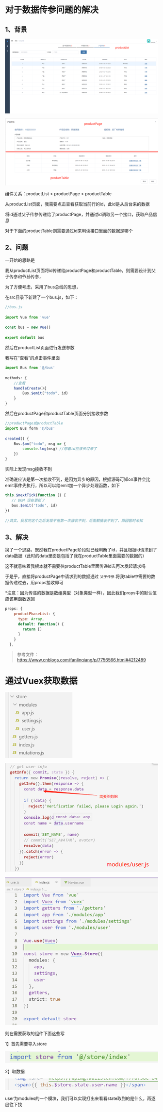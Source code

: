# 对于数据传参问题的解决



## 1、背景

![image-20191113160654888](\images\image-20191113160654888.png)

![image-20191113160841749](\images\image-20191113160841749.png)

组件关系：productList  >  productPage  >  productTable



从productList页面，我需要点击查看获取当前行的id，此id是从后台来的数据

将id通过父子传参传递给了productPage，并通过id调取另一个接口，获取产品信息

对于下面的productTable则需要通过id来判读接口里面的数据是哪个



## 2、问题

一开始的思路是

我从productList页面将id传递给productPage和productTable，则需要设计到父子传参和爷孙传参，

为了方便考虑，采用了bus总线的思想，

在src目录下新建了一个bus.js，如下：

```javascript
//bus.js

import Vue from 'vue'

const bus = new Vue()

export default bus
```

然后在productList页面进行发送参数

我写在“查看”的点击事件里面

```javascript
import Bus from '@/bus'

methods: {
    //查看
    handleCreate(){
        Bus.$emit("todo", id)
    }
}
```

然后在productPage和productTable页面分别接收参数

```javascript
//productPage或productTable
import Bus form '@/bus'

created() {
    Bus.$on("todo", msg => {
        console.log(msg) //想着id应该传过来了
    })
}
```

实际上发现msg接收不到

准确说应该是第一次接收不到，是因为异步的原因，根据源码可知on事件会比emit事件先执行，所以可以给emit加一个异步处理函数，如下

```javascript
this.$nextTick(function () {
   // DOM 现在更新了
   bus.$emit('todo', id)
})

//其实，我写完这个之后发现不但第一次接收不到，后面都接收不到了，原因暂时未知
```



## 3、解决

换了一个思路，既然我在productPage阶段就已经判断了id，并且根据id请求到了data数据（此时的data里面是包括了我在productTable里面需要的数据的）

这不就意味着我根本就不需要往productTable里面传递id去再次发起请求吗

于是乎，直接将productPage中请求到的数据通过 `父子传参` 将我table中需要的数据传递过去，用props接收即可

*注意：因为传递的数据是数组类型（对象类型一样），因此我们props中的默认值应该用函数返回

```javascript
props: {
    productPhaseList: {
      type: Array,
      default: function() {
        return []
      }
    }
  },
```



> 参考文件： https://www.cnblogs.com/fanlinqiang/p/7756566.html#4212489 
>



# 通过Vuex获取数据

![image-20191113172008300](\images\image-20191113172008300.png)

![image-20191113172131488](\images\image-20191113172131488.png)

![image-20191113172147217](\images\image-20191113172147217.png)

则在需要获取的组件下面这些写

1】首先需要导入store

![image-20191113172225056](\images\image-20191113172225056.png)

2】取数据

![image-20191113172239865](\images\image-20191113172239865.png)

user为modules的一个模块，我们可以实现打出来看看state取到的是什么，再逐层往下找